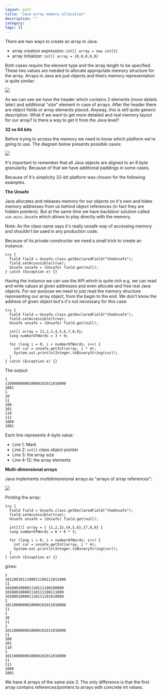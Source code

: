 ```yaml
---
layout: post
title: "Java array memory allocation"
description: ""
category: 
tags: []
---
```


There are two ways to create an array in Java:

- array creation expression: `int[] array = new int[5]`
- array initializer: `int[] array = {0,0,0,0,0}`

Both cases require the element type and the array length to be specified. These two values are needed to allocate appropriate memory structure for the array. Arrays in Java are just objects and theirs memory representation is quite similar:

![](http://4.bp.blogspot.com/-WeX8Ap6bQVM/T3xLiQrsUmI/AAAAAAAACPk/mvKb3tjOypk/s1600/JavaObjectStructure.png)

As we can see we have the header which contains 2 elements (more details later) and additional "size" element in case of arrays. After the header there are object fields or array elements placed. Anyway, this is still quite generic description. What if we want to get more detailed and real memory layout for our array? Is there a way to get it from the Java level?

**32 vs 64 bits**

Before trying to access the memory we need to know which platform we're going to use. The diagram below presents possible cases:

![](http://4.bp.blogspot.com/-yUbT_ye66Fk/T32hcRQL7xI/AAAAAAAACQU/el5taNPiQuY/s1600/JavaArrayMemory32vs64bit.png)

It's important to remember that all Java objects are aligned to an 8 byte granularity. Because of that we have additional paddings in some cases.

Because of it's simplicity 32-bit platform was chosen for the following examples.

**The Unsafe**

Java allocates and releases memory for our objects on it's own and hides memory addresses from us behind object references (in fact they are hidden pointers). But at the same time we have backdoor solution called `sun.misc.Unsafe` which allows to play directly with the memory.

Note: As the class name says it's really unsafe way of accessing memory and shouldn't be used in any production code.

Because of its private constructor we need a small trick to create an instance:

    try {
      Field field = Unsafe.class.getDeclaredField("theUnsafe");
      field.setAccessible(true);
      Unsafe unsafe = (Unsafe) field.get(null);
    } catch (Exception e) {}


Having the instance we can use the API which is quite rich e.g. we can read and write values at given addresses and even allocate and free real Java objects. For our purpose we need to just read the memory structure representing our array object, from the begin to the end. We don't know the address of given object but's it's not necessary for this case:

    try {
      Field field = Unsafe.class.getDeclaredField("theUnsafe");
      field.setAccessible(true);
      Unsafe unsafe = (Unsafe) field.get(null);

      int[] array = {1,2,3,4,5,6,7,8,9};
      long numberOfWords = 3 + 9;

      for (long i = 0; i < numberOfWords; i++) {
        int cur = unsafe.getInt(array, i * 4);
        System.out.println(Integer.toBinaryString(cur));
      }
    } catch (Exception e) {}
    
The output:

    1
    1100000000010000101011010000
    1001
    1
    10
    11
    100
    101
    110
    111
    1000
    1001

Each line represents 4-byte value:

- Line 1: Mark
- Line 2: `int[]` class object pointer
- Line 3: the array size
- Line 4-12: the array elements

**Multi-dimensional arrays**

Java implements multidimensional arrays as "arrays of array references":

![](http://2.bp.blogspot.com/-PDsnOr3i394/T3xL1DKvShI/AAAAAAAACPw/KZqqQp7vG8U/s1600/Java2DimArrayInMemory.png)

Printing the array:

    try {
      Field field = Unsafe.class.getDeclaredField("theUnsafe");
      field.setAccessible(true);
      Unsafe unsafe = (Unsafe) field.get(null);

      int[][] array = { {1,2,3},{4,5,6},{7,8,9} }
      long numberOfWords = 6 + 6 * 3;

      for (long i = 0; i < numberOfWords; i++) {
        int cur = unsafe.getInt(array, i * 4);
        System.out.println(Integer.toBinaryString(cur));
      }
    } catch (Exception e) {}

gives:

    1
    1011001011100011100111011000
    11
    101000100001110111100100000
    101000100001110111100111000
    101000100001110111101010000
    1
    1011000000010000101011010000
    11
    1
    10
    11
    1
    1011000000010000101011010000
    11
    100
    101
    110
    1
    1011000000010000101011010000
    11
    111
    1000
    1001


We have 4 arrays of the same size 3. The only difference is that the first array contains references/pointers to arrays with concrete int values.